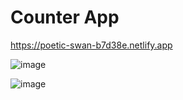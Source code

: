 # Counter App

https://poetic-swan-b7d38e.netlify.app

![image](https://user-images.githubusercontent.com/104005289/197584850-c4bccf16-e4e4-4a3f-b2ac-53954fcab209.png)


![image](https://user-images.githubusercontent.com/104005289/197584883-8a62be52-0beb-4ebf-a20e-116a09b8e158.png)

